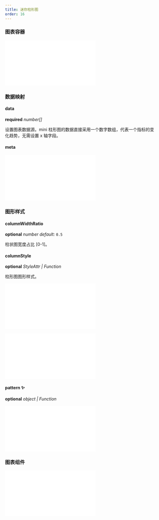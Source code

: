 ```yaml
---
title: 迷你柱形图
order: 16
---
```


### 图表容器

<embed src="@/docs/common/chart-options.zh.md"></embed>

### 数据映射

#### data

<description>**required** _number[]_</description>

设置图表数据源。mini 柱形图的数据直接采用一个数字数组，代表一个指标的变化趋势，无需设置 x 轴字段。

#### meta

<embed src="@/docs/common/meta.zh.md"></embed>

### 图形样式

#### columnWidthRatio

<description>**optional** _number_ _default:_ `0.5`</description>

柱状图宽度占比 [0-1]。

#### columnStyle

<description>**optional** _StyleAttr | Function_</description>

柱形图图形样式。

<embed src="@/docs/common/shape-style.zh.md"></embed>

<embed src="@/docs/common/color.zh.md"></embed>

#### pattern ✨

<description>**optional** _object | Function_</description>

<embed src="@/docs/common/pattern.zh.md"></embed>

### 图表组件

<embed src="@/docs/common/component-tiny.zh.md"></embed>
